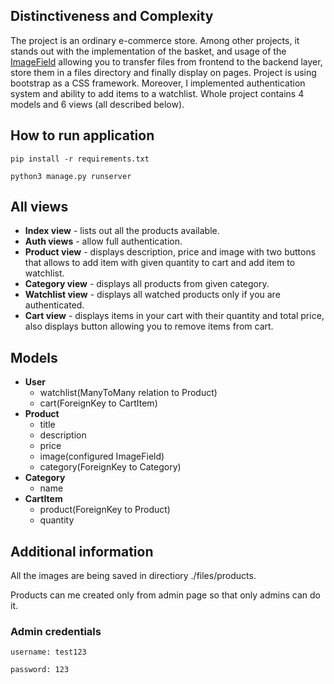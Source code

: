 ## Distinctiveness and Complexity
The project is an ordinary e-commerce store. Among other projects, it stands out with the implementation of the basket, and usage of the [ImageField](https://docs.djangoproject.com/en/4.0/ref/models/fields/#django.db.models.ImageField) allowing you to transfer files from frontend to the backend layer, store them in a files directory and finally display on pages. Project is using bootstrap as a CSS framework. Moreover, I implemented authentication system and ability to add items to a watchlist. Whole project contains 4 models and 6 views (all described below).

## How to run application
`pip install -r requirements.txt`

`python3 manage.py runserver`

## All views
- **Index view** - lists out all the products available.
- **Auth views** - allow full authentication.
- **Product view** - displays description, price and image with two buttons that allows to add item with given quantity to cart and add item to watchlist.
- **Category view** - displays all products from given category.
- **Watchlist view** - displays all watched products only if you are authenticated.
- **Cart view** - displays items in your cart with their quantity and total price, also displays button allowing you to remove items from cart.

## Models
- **User**
    - watchlist(ManyToMany relation to Product)
    - cart(ForeignKey to CartItem)
- **Product**
    - title
    - description
    - price
    - image(configured ImageField)
    - category(ForeignKey to Category)
- **Category**
    - name
- **CartItem**
    - product(ForeignKey to Product)
    - quantity

## Additional information
All the images are being saved in directiory ./files/products.

Products can me created only from admin page so that only admins can do it.

### Admin credentials
`username: test123`

`password: 123`
